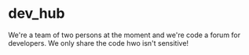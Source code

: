 # dev_hub
We're a team of two persons at the moment and we're code a forum for developers. We only share the code hwo isn't sensitive!
